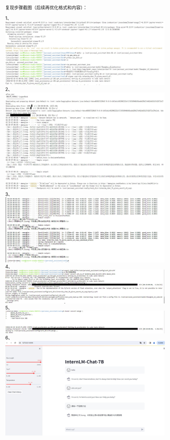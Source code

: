 复现步骤截图（后续再优化格式和内容）：

1、
<img src="xtuner1.jpg">
2、
<img src="xtuner2.jpg">
3、
<img src="xtuner4.jpg">
4、
<img src="xtuner5.jpg">
5、
<img src="xtuner6.jpg">
6、
<img src="xtuner7.jpg">
